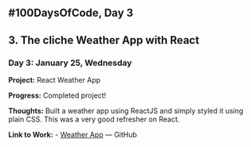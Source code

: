 ## #100DaysOfCode, Day 3

## 3. The cliche Weather App with React

### Day 3: January 25, Wednesday

**Project:** React Weather App

**Progress:** Completed project!

**Thoughts:** Built a weather app using ReactJS and simply styled it using plain CSS. This was a very good refresher on React.

**Link to Work:** -  [Weather App](https://github.com/ayaan-irshad/react-weather) — GitHub